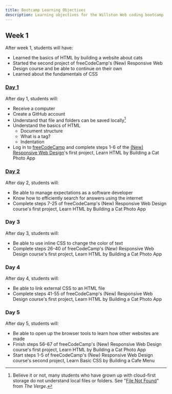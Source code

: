 ```yaml
---
title: Bootcamp Learning Objectives
description: Learning objectives for the Willston Web coding bootcamp
---
```


## Week 1

After week 1, students will have:

- Learned the basics of HTML by building a website about cats
- Started the second project of freeCodeCamp's (New) Responsive Web Design
  course and be able to continue on their own
- Learned about the fundamentals of CSS

### [Day 1](/bootcamp/1)

After day 1, students will:

- Receive a computer
- Create a GitHub account
- Understand that file and folders can be saved locally[^1]
- Understand the basics of HTML
  - Document structure
  - What is a tag?
  - Indentation
- Log in to [freeCodeCamp] and complete steps 1-6 of the [(New) Responsive Web
  Design]'s first project, Learn HTML by Building a Cat Photo App

[(New) Responsive Web Design]: https://www.freecodecamp.org/learn/2022/responsive-web-design/

[^1]: Believe it or not, many students who have grown up with cloud-first
storage do not understand local files or folders. See "[File Not Found]" from
_The Verge_.

[File Not Found]: https://www.theverge.com/22684730/students-file-folder-directory-structure-education-gen-z

[freeCodeCamp]: https://freecodecamp.org

### [Day 2](/bootcamp/2)

After day 2, students will:

- Be able to manage expectations as a software developer
- Know how to efficiently search for answers using the internet
- Complete steps 7-25 of freeCodeCamp's (New) Responsive Web Design course's
  first project, Learn HTML by Building a Cat Photo App

### Day 3

After day 3, students will:

- Be able to use inline CSS to change the color of text
- Complete steps 26-40 of freeCodeCamp's (New) Responsive Web Design course's
  first project, Learn HTML by Building a Cat Photo App

### Day 4

After day 4, students will:

- Be able to link external CSS to an HTML file
- Complete steps 41-55 of freeCodeCamp's (New) Responsive Web Design course's
  first project, Learn HTML by Building a Cat Photo App

### Day 5

After day 5, students will:

- Be able to open up the browser tools to learn how other websites are made
- Finish steps 56-67 of freeCodeCamp's (New) Responsive Web Design course's
  first project, Learn HTML by Building a Cat Photo App
- Start steps 1-5 of freeCodeCamp's (New) Responsive Web Design course's
  second project, Learn Basic CSS by Building a Cafe Menu

